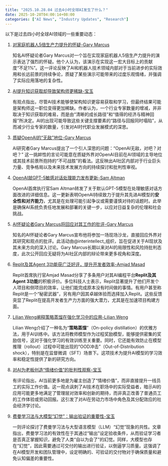 ```yaml
---
title: "2025.10.28.04 过去4小时全球AI发生了什么？"
date: 2025-10-28T04:00:14+08:00
categories: ["AI News", "Industry Updates", "Research"]
---
```


以下是过去四小时全球AI领域的一些重要动态：

1.  [对家庭机器人5倍生产力提升的怀疑-Gary Marcus](https://x.com/GaryMarcus/status/1982889783304270056)

    知名AI怀疑论者Gary Marcus对一个旨在实现家庭机器人5倍生产力提升的演示表达了强烈的怀疑。他个人认为，该演示在实现这一宏大目标上的贡献度“不足1%”。这一评论反映了AI和机器人技术领域内部对于当前进步的实际效用和长远前景的持续争论，质疑了某些演示可能带来的过度乐观情绪，并强调了实际应用落地的复杂性。

2.  [AI提升知识获取却导致架构师更稀缺-宝玉](https://x.com/dotey/status/1982878391717245346)

    有观点指出，尽管AI技术能够使架构知识更容易获取和学习，但最终结果可能是架构师这一职位变得更加稀缺。作者认为，一个行业专家数量的增减，并非取决于知识获取的难易，而是由“清晰的成长路径”和“值得的经济与精神回报”所决定。AI的出现可能导致这些关键支撑要素的“路径与回报同时塌陷”，从而减少行业专家的数量，引发对AI时代职业发展模式的深思。

3.  [质疑OpenAI的“无敌”地位-Gary Marcus](https://x.com/GaryMarcus/status/1982877414016594154)

    AI研究者Gary Marcus提出了一个引人深思的问题：“OpenAI无敌，对吧？对吧？” 这一挑衅性的言论可能意在质疑外界对OpenAI目前在AI领域的主导地位或其技术前景所抱持的“不可战胜”的看法。这反映出AI社区内部对于行业巨头力量、竞争格局以及未来技术发展方向的持续探讨和批判性审视。

4.  [OpenAI就GPT-5敏感对话处理能力发布更新-Sam Altman](https://x.com/sama/status/1982875531143217389)

    OpenAI首席执行官Sam Altman转发了关于默认GPT-5模型在处理敏感对话方面改进的详细信息。这一更新表明OpenAI持续致力于提升其先进AI模型的**安全性和对齐能力**，尤其是在处理可能引起争议或需要谨慎对待的话题时。此举是确保AI系统负责任地发展和部署的关键一步，以应对日益复杂的伦理和社会挑战。

5.  [AI怀疑论者Gary Marcus将回应对其工作的批评-Gary Marcus](https://x.com/GaryMarcus/status/1982871030462120200)

    知名的AI怀疑论者Gary Marcus宣布他将参加一场现场沙龙，直接回应外界对其研究和观点的批评。此活动由@interintellect_组织，旨在促进关于AI现状及其未来方向的深入讨论。Gary Marcus长期以来对AI的局限性和风险持批判态度，此次公开回应无疑将为AI社区内部的辩论带来更多视角和深度。

6.  [Replit及其Agent 3功能获广泛好评，提升开发者效率-Amjad Masad](https://x.com/amasad/status/1982870714911994202)

    Replit首席执行官Amjad Masad分享了多条用户对其AI编程平台**Replit及其Agent 3功能**的积极评价。多位科技人士表示，Replit显著提升了他们开发个人项目和侧项目的效率，让他们能完成原本没有时间做的事情。有用户甚至称Replit是一个“秘密武器”，另有用户因其卓越体验而选择加入Replit。这些反馈突显了Replit在提高开发者生产力方面的强大潜力，尤其是在加速项目构建方面。

7.  [Lilian Weng阐释策略蒸馏在强化学习中的应用-Lilian Weng](https://x.com/lilianweng/status/1982862795961184572)

    Lilian Weng介绍了一种名为“**策略蒸馏**”（On-policy distillation）的优雅方法，用于AI训练中。该方法将教师模型作为过程奖励模型，能够提供密集的奖励信号，这对于强化学习的有效训练至关重要。同时，它还能有效防止在模型推理（rollout）过程中可能出现的“OOD冲击”（Out-of-Distribution shock），特别是在监督微调（SFT）场景下。这项技术为提升AI模型的学习效率和稳定性提供了新的研究方向。

8.  [对AI为老板创造“情绪价值”的批判性观察-宝玉](https://x.com/dotey/status/1982853656497271129)

    有评论指出，AI当前更多地是为雇主创造了“情绪价值”，而非直接提升一线员工的实际工作价值。这一观点讽刺了AI技术在职场中的实际受益者，暗示AI的应用可能更多地满足了管理层对效率和创新的期待，而非真正改善了普通员工的工作体验或劳动回报。这引发了对AI在劳动力市场中角色及其分配效应的社会经济学讨论。

9.  [费曼学习法与大模型“幻觉”：输出验证的重要性-宝玉](https://x.com/dotey/status/1982844092645294330)

    一则评论探讨了费曼学习法与大型语言模型（LLM）“幻觉”现象的共性。文章指出，费曼学习法的有效性在于其通过“输出”设定验收条件，从而验证学习者是否真正掌握知识，避免了人类“自以为会了”的幻觉。同样，大模型也存在“幻觉”，因此需要通过可交付的输出进行验证，以倒逼学习质量。这强调了在AI模型开发和团队管理中，设定明确的、可验证的交付物对于确保质量和避免认知偏差的重要性。